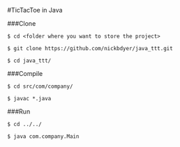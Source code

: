 #TicTacToe in Java

###Clone

```shell
$ cd <folder where you want to store the project>

$ git clone https://github.com/nickbdyer/java_ttt.git

$ cd java_ttt/
```

###Compile
```shell
$ cd src/com/company/

$ javac *.java
```

###Run
```shell
$ cd ../../

$ java com.company.Main
```



